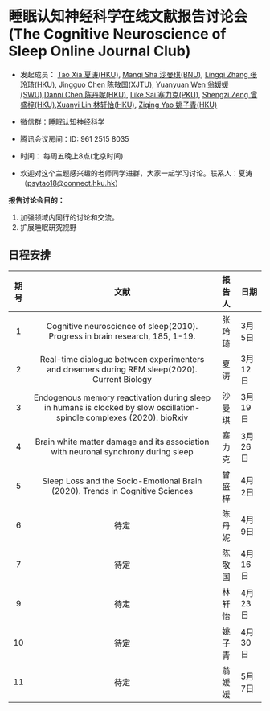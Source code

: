 # 睡眠认知神经科学在线文献报告讨论会(The Cognitive Neuroscience of Sleep Online Journal Club)

* 发起成员： [Tao Xia 夏涛(HKU)](https://www.psychology.hku.hk/scnlab/people.html), [Manqi Sha 沙曼琪(BNU)](https://github.com/ManqiSha), [Lingqi Zhang 张玲琦(HKU)](https://www.psychology.hku.hk/scnlab/people.html), [Jingguo Chen 陈敬国(XJTU)](http://gr.xjtu.edu.cn/web/jing-guo.chen), [Yuanyuan Wen 翁媛媛(SWU)](http://www.leixulab.net/student.asp?id=55),[Danni Chen 陈丹妮(HKU)](https://www.psychology.hku.hk/scnlab/people.html), [Like Sai 塞力克(PKU)](https://scholar.google.com/citations?hl=en&user=S7AnCdwAAAAJ), [Shengzi Zeng 曾盛梓(HKU)](https://www.psychology.hku.hk/scnlab/people.html),[Xuanyi Lin 林轩怡(HKU)](https://www.psychology.hku.hk/scnlab/people.html), [Ziqing Yao 姚子青(HKU)](https://www.psychology.hku.hk/scnlab/people.html)

* 微信群：睡眠认知神经科学

* 腾讯会议房间：ID: 961 2515 8035

* 时间： 每周五晚上8点(北京时间)	

* 欢迎对这个主题感兴趣的老师同学进群，大家一起学习讨论。联系人：夏涛（psytao18@connect.hku.hk）

**报告讨论会目的：**

1. 加强领域内同行的讨论和交流。
2. 扩展睡眠研究视野

## 日程安排

| 期号 |                             文献                             | 报告人 | 日期    |
| :--: | :----------------------------------------------------------: | :----: | ------- |
|  1   | Cognitive neuroscience of sleep(2010). Progress in brain research, 185, 1-19. |  张玲琦  | 3月5日 |
|  2   | Real-time dialogue between experimenters and dreamers during REM sleep(2020). Current Biology |  夏涛  | 3月12日 |
|  3   | Endogenous memory reactivation during sleep in humans is clocked by slow oscillation-spindle complexes (2020). bioRxiv |  沙曼琪  | 3月19日 |
|  4   | Brain white matter damage and its association with neuronal synchrony during sleep |  塞力克  | 3月26日 |
|  5   | Sleep Loss and the Socio-Emotional Brain (2020). Trends in Cognitive Sciences |  曾盛梓  | 4月2日 |
|  6   | 待定 |  陈丹妮  | 4月9日  |
|  7   | 待定 |  陈敬国  | 4月16日 |
|  9   | 待定 |  林轩怡  | 4月23日 |
|  10  | 待定 |  姚子青  | 4月30日 |
|  11  | 待定 |  翁媛媛  | 5月7日  |



